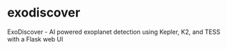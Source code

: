 # exodiscover
ExoDiscover - AI powered exoplanet detection using Kepler, K2, and TESS with a Flask web UI
